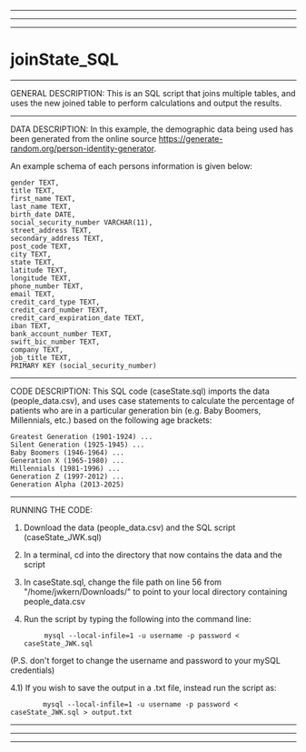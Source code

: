 ___________________________________________________________________________________________________________________________________________________________________
___________________________________________________________________________________________________________________________________________________________________
___________________________________________________________________________________________________________________________________________________________________
# joinState_SQL

___________________________________________________________________________________________________________________________________________________________________
GENERAL DESCRIPTION:
This is an SQL script that joins multiple tables, and uses the new joined table to perform calculations and output the results. 

___________________________________________________________________________________________________________________________________________________________________
DATA DESCRIPTION:
In this example, the demographic data being used has been generated from the online source https://generate-random.org/person-identity-generator. 

An example schema of each persons information is given below: 

	gender TEXT,
	title TEXT,
	first_name TEXT,
	last_name TEXT,
	birth_date DATE,
	social_security_number VARCHAR(11),
	street_address TEXT,
	secondary_address TEXT,	
	post_code TEXT,
	city TEXT,
	state TEXT,
	latitude TEXT,	
	longitude TEXT,	
	phone_number TEXT,	
	email TEXT,	
	credit_card_type TEXT,
	credit_card_number TEXT,
	credit_card_expiration_date TEXT,
	iban TEXT,
	bank_account_number TEXT,
	swift_bic_number TEXT,
	company TEXT,
	job_title TEXT,
	PRIMARY KEY (social_security_number)



___________________________________________________________________________________________________________________________________________________________________
CODE DESCRIPTION:
This SQL code (caseState.sql) imports the data (people_data.csv), and uses case statements to calculate the percentage of patients who are in a particular generation bin (e.g. Baby Boomers, Millennials, etc.) based on the following age brackets:

    Greatest Generation (1901-1924) ...
    Silent Generation (1925-1945) ...
    Baby Boomers (1946-1964) ...
    Generation X (1965-1980) ...
    Millennials (1981-1996) ...
    Generation Z (1997-2012) ...
    Generation Alpha (2013-2025)

___________________________________________________________________________________________________________________________________________________________________
RUNNING THE CODE:
1) Download the data (people_data.csv) and the SQL script (caseState_JWK.sql)

2) In a terminal, cd into the directory that now contains the data and the script

3) In caseState.sql, change the file path on line 56 from "/home/jwkern/Downloads/" to point to your local directory containing people_data.csv

4) Run the script by typing the following into the command line:

            mysql --local-infile=1 -u username -p password < caseState_JWK.sql

(P.S. don't forget to change the username and password to your mySQL credentials)

4.1) If you wish to save the output in a .txt file, instead run the script as:
      
            mysql --local-infile=1 -u username -p password < caseState_JWK.sql > output.txt


___________________________________________________________________________________________________________________________________________________________________
___________________________________________________________________________________________________________________________________________________________________
___________________________________________________________________________________________________________________________________________________________________
